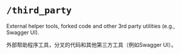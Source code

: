 # `/third_party`

External helper tools, forked code and other 3rd party utilities (e.g., Swagger UI).

外部帮助程序工具，分叉的代码和其他第三方工具（例如Swagger UI）。